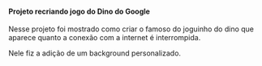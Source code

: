 #### Projeto recriando jogo do Dino do Google

Nesse projeto foi mostrado como criar o famoso do joguinho do dino que aparece quanto a conexão com a internet é interrompida.

Nele fiz a adição de um background personalizado.
